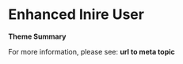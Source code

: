 # **Enhanced Inire User**

**Theme Summary**

For more information, please see: **url to meta topic**
